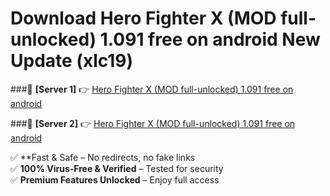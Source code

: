 # Download Hero Fighter X (MOD full-unlocked) 1.091 free on android New Update (xlc19)  



###🔹 **[Server 1]** 👉 [Hero Fighter X (MOD full-unlocked) 1.091 free on android](https://apkcomod.com?title=Hero_Fighter_X_(MOD_full-unlocked)_1.091_free_on_android) 

###🔹 **[Server 2]** 👉 [Hero Fighter X (MOD full-unlocked) 1.091 free on android](https://apkcomod.com?title=Hero_Fighter_X_(MOD_full-unlocked)_1.091_free_on_android)  

✅ **Fast & Safe – No redirects, no fake links  
✅ **100% Virus-Free & Verified** – Tested for security  
✅ **Premium Features Unlocked** – Enjoy full access  


